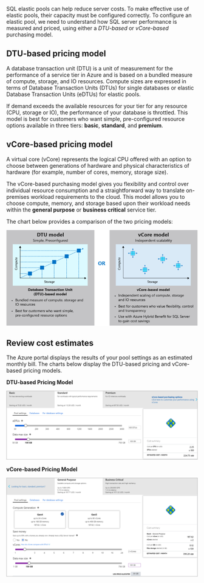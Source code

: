 SQL elastic pools can help reduce server costs. To make effective use of elastic pools, their capacity must be configured correctly. To configure an elastic pool, we need to understand how SQL server performance is measured and priced, using either a *DTU-based* or *vCore-based* purchasing model.

## DTU-based pricing model

A database transaction unit (DTU) is a unit of measurement for the performance of a service tier in Azure and is based on a bundled measure of compute, storage, and IO resources.  Compute sizes are expressed in terms of Database Transaction Units (DTUs) for single databases or elastic Database Transaction Units (eDTUs) for elastic pools. 

If demand exceeds the available resources for your tier for any resource (CPU, storage or IO), the performance of your database is throttled. This model is best for customers who want simple, pre-configured resource options available in three tiers: **basic**, **standard**, and **premium**. 

## vCore-based pricing model

A virtual core (vCore) represents the logical CPU offered with an option to choose between generations of hardware and physical characteristics of hardware (for example, number of cores, memory, storage size). 

The vCore-based purchasing model gives you flexibility and control over individual resource consumption and a straightforward way to translate on-premises workload requirements to the cloud. This model allows you to choose compute, memory, and storage based upon their workload needs within the **general purpose** or **business critical** service tier. 


The chart below provides a comparison of the two pricing models:

![DTU vs. vCore Pricing Model](../media/DTUvCore.png)

## Review cost estimates

The Azure portal displays the results of your pool settings as an estimated monthly bill. The charts below display the DTU-based pricing and vCore-based pricing models.

**DTU-based Pricing Model**

![DTU Pricing Model](../media/DTUPricing.png)

**vCore-based Pricing Model**

![vCore Pricing Model](../media/VCorePricing.png)